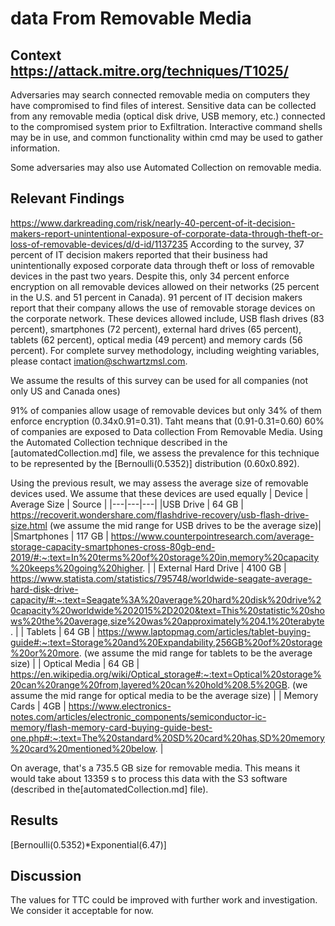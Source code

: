# data From Removable Media

## Context https://attack.mitre.org/techniques/T1025/

Adversaries may search connected removable media on computers they have compromised to find files of interest. Sensitive data can be collected from any removable media (optical disk drive, USB memory, etc.) connected to the compromised system prior to Exfiltration. Interactive command shells may be in use, and common functionality within cmd may be used to gather information.

Some adversaries may also use Automated Collection on removable media.

## Relevant Findings

https://www.darkreading.com/risk/nearly-40-percent-of-it-decision-makers-report-unintentional-exposure-of-corporate-data-through-theft-or-loss-of-removable-devices/d/d-id/1137235
According to the survey, 37 percent of IT decision makers reported that their business had unintentionally exposed corporate data through theft or loss of removable devices in the past two years. Despite this, only 34 percent enforce encryption on all removable devices allowed on their networks (25 percent in the U.S. and 51 percent in Canada). 91 percent of IT decision makers report that their company allows the use of removable storage devices on the corporate network. These devices allowed include, USB flash drives (83 percent), smartphones (72 percent), external hard drives (65 percent), tablets (62 percent), optical media (49 percent) and memory cards (56 percent).
For complete survey methodology, including weighting variables, please contact imation@schwartzmsl.com.

We assume the results of this survey can be used for all companies (not only US and Canada ones)

91% of companies allow usage of removable devices but only 34% of them enforce encryption (0.34x0.91=0.31). Taht means that (0.91-0.31=0.60) 60% of companies are exposed to Data collection From Removable Media. Using the Automated Collection technique described in the [automatedCollection.md] file, we assess the prevalence for this technique to be represented by the [Bernoulli(0.5352)] distribution (0.60x0.892).

Using the previous result, we may assess the average size of removable devices used. We assume that these devices are used equally 
| Device | Average Size | Source |
|---|---|---|
|USB Drive | 64 GB | https://recoverit.wondershare.com/flashdrive-recovery/usb-flash-drive-size.html (we assume the mid range for USB drives to be the average size)|
|Smartphones | 117 GB | https://www.counterpointresearch.com/average-storage-capacity-smartphones-cross-80gb-end-2019/#:~:text=In%20terms%20of%20storage%20in,memory%20capacity%20keeps%20going%20higher. |
| External Hard Drive | 4100 GB | https://www.statista.com/statistics/795748/worldwide-seagate-average-hard-disk-drive-capacity/#:~:text=Seagate%3A%20average%20hard%20disk%20drive%20capacity%20worldwide%202015%2D2020&text=This%20statistic%20shows%20the%20average,size%20was%20approximately%204.1%20terabyte. | 
| Tablets | 64 GB | https://www.laptopmag.com/articles/tablet-buying-guide#:~:text=Storage%20and%20Expandability,256GB%20of%20storage%20or%20more. (we assume the mid range for tablets to be the average size) |
| Optical Media | 64 GB | https://en.wikipedia.org/wiki/Optical_storage#:~:text=Optical%20storage%20can%20range%20from,layered%20can%20hold%208.5%20GB.  (we assume the mid range for optical media to be the average size)  |
| Memory Cards | 4GB | https://www.electronics-notes.com/articles/electronic_components/semiconductor-ic-memory/flash-memory-card-buying-guide-best-one.php#:~:text=The%20standard%20SD%20card%20has,SD%20memory%20card%20mentioned%20below. |

On average, that's a 735.5 GB size for removable media. This means it would take about 13359 s to process this data with the S3 software (described in the[automatedCollection.md] file).

## Results

[Bernoulli(0.5352)*Exponential(6.47)]

## Discussion

The values for TTC could be improved with further work and investigation. We consider it acceptable for now.